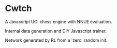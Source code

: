 # Cwtch

A Javascript UCI chess engine with NNUE evaluation.

Internal data generation and DIY Javascript trainer.

Network generated by RL from a 'zero' random init.
